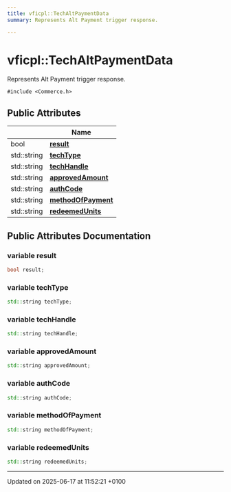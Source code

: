 ```yaml
---
title: vficpl::TechAltPaymentData
summary: Represents Alt Payment trigger response. 

---
```


# vficpl::TechAltPaymentData



Represents Alt Payment trigger response. 


`#include <Commerce.h>`

## Public Attributes

|                | Name           |
| -------------- | -------------- |
| bool | **[result](structvficpl_1_1_tech_alt_payment_data.md#variable-result)**  |
| std::string | **[techType](structvficpl_1_1_tech_alt_payment_data.md#variable-techtype)**  |
| std::string | **[techHandle](structvficpl_1_1_tech_alt_payment_data.md#variable-techhandle)**  |
| std::string | **[approvedAmount](structvficpl_1_1_tech_alt_payment_data.md#variable-approvedamount)**  |
| std::string | **[authCode](structvficpl_1_1_tech_alt_payment_data.md#variable-authcode)**  |
| std::string | **[methodOfPayment](structvficpl_1_1_tech_alt_payment_data.md#variable-methodofpayment)**  |
| std::string | **[redeemedUnits](structvficpl_1_1_tech_alt_payment_data.md#variable-redeemedunits)**  |

## Public Attributes Documentation

### variable result

```cpp
bool result;
```


### variable techType

```cpp
std::string techType;
```


### variable techHandle

```cpp
std::string techHandle;
```


### variable approvedAmount

```cpp
std::string approvedAmount;
```


### variable authCode

```cpp
std::string authCode;
```


### variable methodOfPayment

```cpp
std::string methodOfPayment;
```


### variable redeemedUnits

```cpp
std::string redeemedUnits;
```


-------------------------------

Updated on 2025-06-17 at 11:52:21 +0100